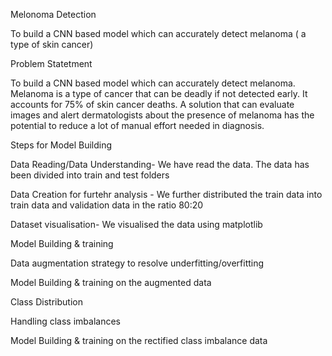 Melonoma Detection

To build a CNN based model which can accurately detect melanoma ( a type of skin cancer)

Problem Statetment

To build a CNN based model which can accurately detect melanoma. Melanoma is a type of cancer that can be deadly if not detected early. It accounts for 75% of skin cancer deaths. A solution that can evaluate images and alert dermatologists about the presence of melanoma has the potential to reduce a lot of manual effort needed in diagnosis.

Steps for Model Building

Data Reading/Data Understanding- We have read the data. The data has been divided into train and test folders

Data Creation for furtehr analysis - We further distributed the train data into train data and validation data in the ratio 80:20

Dataset visualisation- We visualised the data using matplotlib

Model Building & training

Data augmentation strategy to resolve underfitting/overfitting

Model Building & training on the augmented data

Class Distribution

Handling class imbalances

Model Building & training on the rectified class imbalance data

